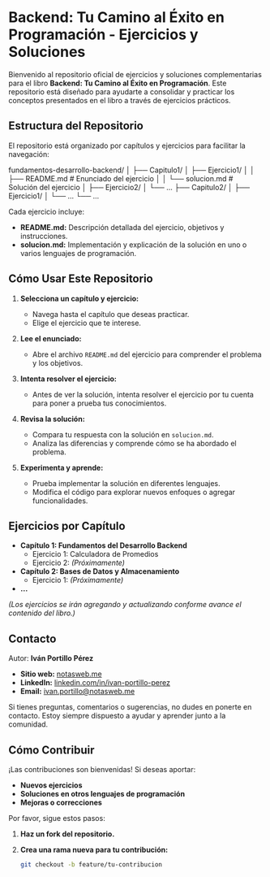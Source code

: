 # Backend: Tu Camino al Éxito en Programación - Ejercicios y Soluciones

Bienvenido al repositorio oficial de ejercicios y soluciones complementarias para el libro **Backend: Tu Camino al Éxito en Programación**. Este repositorio está diseñado para ayudarte a consolidar y practicar los conceptos presentados en el libro a través de ejercicios prácticos.

## Estructura del Repositorio

El repositorio está organizado por capítulos y ejercicios para facilitar la navegación:

fundamentos-desarrollo-backend/ │ ├── Capitulo1/ │ ├── Ejercicio1/ │ │ ├── README.md # Enunciado del ejercicio │ │ └── solucion.md # Solución del ejercicio │ ├── Ejercicio2/ │ └── ... ├── Capitulo2/ │ ├── Ejercicio1/ │ └── ... └── ...



Cada ejercicio incluye:

- **README.md:** Descripción detallada del ejercicio, objetivos y instrucciones.
- **solucion.md:** Implementación y explicación de la solución en uno o varios lenguajes de programación.

## Cómo Usar Este Repositorio

1. **Selecciona un capítulo y ejercicio:**
   - Navega hasta el capítulo que deseas practicar.
   - Elige el ejercicio que te interese.

2. **Lee el enunciado:**
   - Abre el archivo `README.md` del ejercicio para comprender el problema y los objetivos.

3. **Intenta resolver el ejercicio:**
   - Antes de ver la solución, intenta resolver el ejercicio por tu cuenta para poner a prueba tus conocimientos.

4. **Revisa la solución:**
   - Compara tu respuesta con la solución en `solucion.md`.
   - Analiza las diferencias y comprende cómo se ha abordado el problema.

5. **Experimenta y aprende:**
   - Prueba implementar la solución en diferentes lenguajes.
   - Modifica el código para explorar nuevos enfoques o agregar funcionalidades.

## Ejercicios por Capítulo

- **Capítulo 1: Fundamentos del Desarrollo Backend**
  - Ejercicio 1: Calculadora de Promedios
  - Ejercicio 2: *(Próximamente)*
- **Capítulo 2: Bases de Datos y Almacenamiento**
  - Ejercicio 1: *(Próximamente)*
- **...**

*(Los ejercicios se irán agregando y actualizando conforme avance el contenido del libro.)*

## Contacto

Autor: **Iván Portillo Pérez**

- **Sitio web:** [notasweb.me](https://notasweb.me)
- **LinkedIn:** [linkedin.com/in/ivan-portillo-perez](https://www.linkedin.com/in/ivan-portillo-perez/)
- **Email:** [ivan.portillo@notasweb.me](mailto:ivan.portillo@notasweb.me)

Si tienes preguntas, comentarios o sugerencias, no dudes en ponerte en contacto. Estoy siempre dispuesto a ayudar y aprender junto a la comunidad.

## Cómo Contribuir

¡Las contribuciones son bienvenidas! Si deseas aportar:

- **Nuevos ejercicios**
- **Soluciones en otros lenguajes de programación**
- **Mejoras o correcciones**

Por favor, sigue estos pasos:

1. **Haz un fork del repositorio.**
2. **Crea una rama nueva para tu contribución:**

   ```bash
   git checkout -b feature/tu-contribucion
